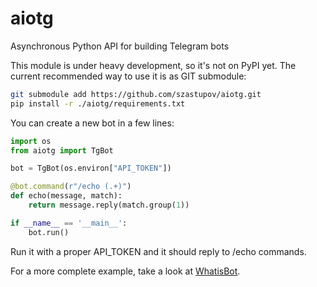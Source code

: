 # aiotg
Asynchronous Python API for building Telegram bots

This module is under heavy development, so it's not on PyPI yet. The current recommended way to use it is as GIT submodule:

```sh
git submodule add https://github.com/szastupov/aiotg.git
pip install -r ./aiotg/requirements.txt
```

You can create a new bot in a few lines:
```python
import os
from aiotg import TgBot

bot = TgBot(os.environ["API_TOKEN"])

@bot.command(r"/echo (.+)")
def echo(message, match):
    return message.reply(match.group(1))

if __name__ == '__main__':
    bot.run()
```

Run it with a proper API_TOKEN and it should reply to /echo commands.

For a more complete example, take a look at [WhatisBot](https://github.com/szastupov/whatisbot/blob/master/main.py).
